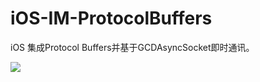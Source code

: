 # iOS-IM-ProtocolBuffers
iOS 集成Protocol Buffers并基于GCDAsyncSocket即时通讯。

![](https://raw.githubusercontent.com/Bastionhh/iOS-IM-ProtocolBuffers/master/Image/截屏2020-12-15%20下午3.58.46.png)


